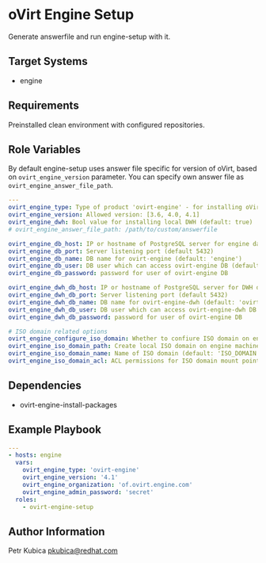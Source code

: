 oVirt Engine Setup
==================

Generate answerfile and run engine-setup with it.

Target Systems
--------------

* engine

Requirements
------------

Preinstalled clean environment with configured repositories.

Role Variables
--------------

By default engine-setup uses answer file specific for version of oVirt,
based on ``ovirt_engine_version`` parameter. You can specify own answer file
as ``ovirt_engine_answer_file_path``.

```yaml
---
ovirt_engine_type: Type of product 'ovirt-engine' - for installing oVirt product
ovirt_engine_version: Allowed version: [3.6, 4.0, 4.1]
ovirt_engine_dwh: Bool value for installing local DWH (default: true)
# ovirt_engine_answer_file_path: /path/to/custom/answerfile

ovirt_engine_db_host: IP or hostname of PostgreSQL server for engine database (default: 'localhost')
ovirt_engine_db_port: Server listening port (default 5432)
ovirt_engine_db_name: DB name for ovirt-engine (default: 'engine')
ovirt_engine_db_user: DB user which can access ovirt-engine DB (default: 'engine')
ovirt_engine_db_password: password for user of ovirt-engine DB

ovirt_engine_dwh_db_host: IP or hostname of PostgreSQL server for DWH database (default: 'localhost')
ovirt_engine_dwh_db_port: Server listening port (default 5432)
ovirt_engine_dwh_db_name: DB name for ovirt-engine-dwh (default: 'ovirt_engine_history')
ovirt_engine_dwh_db_user: DB user which can access ovirt-engine-dwh DB (default: 'ovirt_engine_history')
ovirt_engine_dwh_db_password: password for user of ovirt-engine DB

# ISO domain related options
ovirt_engine_configure_iso_domain: Whether to confiure ISO domain on engine (default False)
ovirt_engine_iso_domain_path: Create local ISO domain on engine machine (default: /var/lib/exports/iso)
ovirt_engine_iso_domain_name: Name of ISO domain (default: 'ISO_DOMAIN')
ovirt_engine_iso_domain_acl: ACL permissions for ISO domain mount point (default: '0.0.0.0/0.0.0.0(rw)')
```

Dependencies
------------

* ovirt-engine-install-packages

Example Playbook
----------------

```yaml
---
- hosts: engine
  vars:
    ovirt_engine_type: 'ovirt-engine'
    ovirt_engine_version: '4.1'
    ovirt_engine_organization: 'of.ovirt.engine.com'
    ovirt_engine_admin_password: 'secret'
  roles:
    - ovirt-engine-setup
```

Author Information
------------------

Petr Kubica
pkubica@redhat.com
